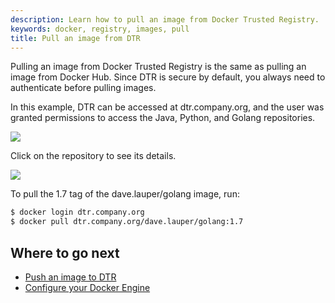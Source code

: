 ```yaml
---
description: Learn how to pull an image from Docker Trusted Registry.
keywords: docker, registry, images, pull
title: Pull an image from DTR
---
```

Pulling an image from Docker Trusted Registry is the same as pulling an image from Docker Hub. Since DTR is secure by default, you always need to authenticate before pulling images.

In this example, DTR can be accessed at dtr.company.org, and the user was granted permissions to access the Java, Python, and Golang repositories.

![](../images/pull-an-image-1.png)

Click on the repository to see its details.

![](../images/pull-an-image-2.png)

To pull the 1.7 tag of the dave.lauper/golang image, run:

```bash
$ docker login dtr.company.org
$ docker pull dtr.company.org/dave.lauper/golang:1.7
```

## Where to go next

* [Push an image to DTR](push-an-image.md)
* [Configure your Docker Engine](index.md)